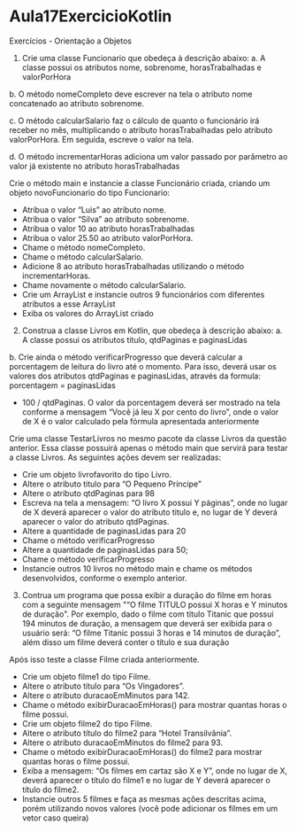 # Aula17ExercicioKotlin
Exercícios - Orientação a Objetos

1. Crie uma classe Funcionario que obedeça à descrição abaixo:
a. A classe possui os atributos nome, sobrenome,
horasTrabalhadas e valorPorHora

b. O método nomeCompleto deve escrever na tela o atributo
nome concatenado ao atributo sobrenome.

c. O método calcularSalario faz o cálculo de quanto o funcionário
irá receber no mês, multiplicando o atributo horasTrabalhadas
pelo atributo valorPorHora. Em seguida, escreve o valor na tela.

d. O método incrementarHoras adiciona um valor passado por
parâmetro ao valor já existente no atributo horasTrabalhadas

Crie o método main e instancie a classe Funcionário criada, criando um
objeto novoFuncionario do tipo Funcionario:

- Atribua o valor “Luis” ao atributo nome.
- Atribua o valor “Silva” ao atributo sobrenome.
- Atribua o valor 10 ao atributo horasTrabalhadas
- Atribua o valor 25.50 ao atributo valorPorHora.
- Chame o método nomeCompleto.
- Chame o método calcularSalario.
- Adicione 8 ao atributo horasTrabalhadas utilizando o método
incrementarHoras.
- Chame novamente o método calcularSalario.
- Crie um ArrayList e instancie outros 9 funcionários com diferentes
atributos a esse ArrayList
- Exiba os valores do ArrayList criado

2. Construa a classe Livros em Kotlin, que obedeça à descrição abaixo:
a. A classe possui os atributos titulo, qtdPaginas e paginasLidas

b. Crie ainda o método verificarProgresso que deverá calcular a
porcentagem de leitura do livro até o momento. Para isso,
deverá usar os valores dos atributos qtdPaginas e
paginasLidas, através da formula: porcentagem = paginasLidas
* 100 / qtdPaginas. O valor da porcentagem deverá ser
mostrado na tela conforme a mensagem “Você já leu X por
cento do livro”, onde o valor de X é o valor calculado pela
fórmula apresentada anteriormente

Crie uma classe TestarLivros no mesmo pacote da classe Livros da questão
anterior. Essa classe possuirá apenas o método main que servirá para testar
a classe Livros. As seguintes ações devem ser realizadas:

- Crie um objeto livrofavorito do tipo Livro.
- Altere o atributo titulo para “O Pequeno Príncipe”
- Altere o atributo qtdPaginas para 98
- Escreva na tela a mensagem: “O livro X possui Y páginas”, onde no
lugar de X deverá aparecer o valor do atributo titulo e, no lugar de Y
deverá aparecer o valor do atributo qtdPaginas.
- Altere a quantidade de paginasLidas para 20
- Chame o método verificarProgresso
- Altere a quantidade de paginasLidas para 50;
- Chame o método verificarProgresso
- Instancie outros 10 livros no método main e chame os métodos
desenvolvidos, conforme o exemplo anterior.


3. Contrua um programa que possa exibir a duração do filme em horas
com a seguinte mensagem "“O filme TITULO possui X horas e Y
minutos de duração". Por exemplo, dado o filme com título Titanic
que possui 194 minutos de duração, a mensagem que deverá ser
exibida para o usuário será: “O filme Titanic possui 3 horas e 14
minutos de duração”, além disso um filme deverá conter o título e
sua duração

Após isso teste a classe Filme criada anteriormente.
- Crie um objeto filme1 do tipo Filme.
- Altere o atributo título para “Os Vingadores”.
- Altere o atributo duracaoEmMinutos para 142.
- Chame o método exibirDuracaoEmHoras() para mostrar quantas
horas o filme possui.
- Crie um objeto filme2 do tipo Filme.
- Altere o atributo título do filme2 para “Hotel Transilvânia”.
- Altere o atributo duracaoEmMinutos do filme2 para 93.
- Chame o método exibirDuracaoEmHoras() do filme2 para mostrar
quantas horas o filme possui.
- Exiba a mensagem: “Os filmes em cartaz são X e Y”, onde no lugar de
X, deverá aparecer o título do filme1 e no lugar de Y deverá aparecer o
título do filme2.
- Instancie outros 5 filmes e faça as mesmas ações descritas acima,
porém utilizando novos valores (você pode adicionar os filmes em
um vetor caso queira)
